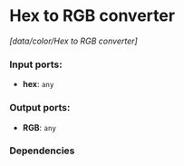 # Hex to RGB converter

_[data/color/Hex to RGB converter]_

### Input ports:

* __hex__: ` any `

### Output ports:

* __RGB__: ` any `

### Dependencies




